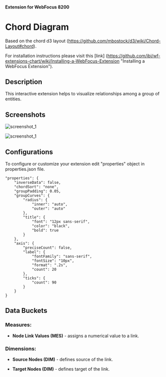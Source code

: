 #### Extension for WebFocus 8200

# Chord Diagram

Based on the chord d3 layout (https://github.com/mbostock/d3/wiki/Chord-Layout#chord).

For installation instructions please visit this [link] (https://github.com/ibi/wf-extensions-chart/wiki/Installing-a-WebFocus-Extension "Installing a WebFocus Extension").

## Description

This interactive extension helps to visualize relationships among a group of entities.

## Screenshots

![screenshot_1](https://github.com/ibi/wf-extensions-chart/blob/master/com.ibi.chord/screenshots/1.png)

![screenshot_1](https://github.com/ibi/wf-extensions-chart/blob/master/com.ibi.chord/screenshots/2.png)

## Configurations

To configure or customize your extension edit "properties" object in properties.json file.
	
	"properties": {
		"inverseData": false,
		"chordSort": "none",
		"groupPadding": 0.05,
		"groupCurves": {
			"radius": {
				"inner": "auto",
				"outer": "auto"
			},
			"title": {
				"font": "12px sans-serif",
				"color": "black",
				"bold": true
			}
		},
		"axis": {
			"preciseCount": false,
			"label": {
				"fontFamily": "sans-serif",
				"fontSize": "10px",
				"format": ".2s",
				"count": 20
			},
			"ticks": {
				"count": 90
			}
		}
	}

## Data Buckets

### Measures:

* **Node Link Values (MES)** - assigns a numerical value to a link.

### Dimensions:

* **Source Nodes (DIM)** - defines source of the link.

* **Target Nodes (DIM)** - defines target of the link.

